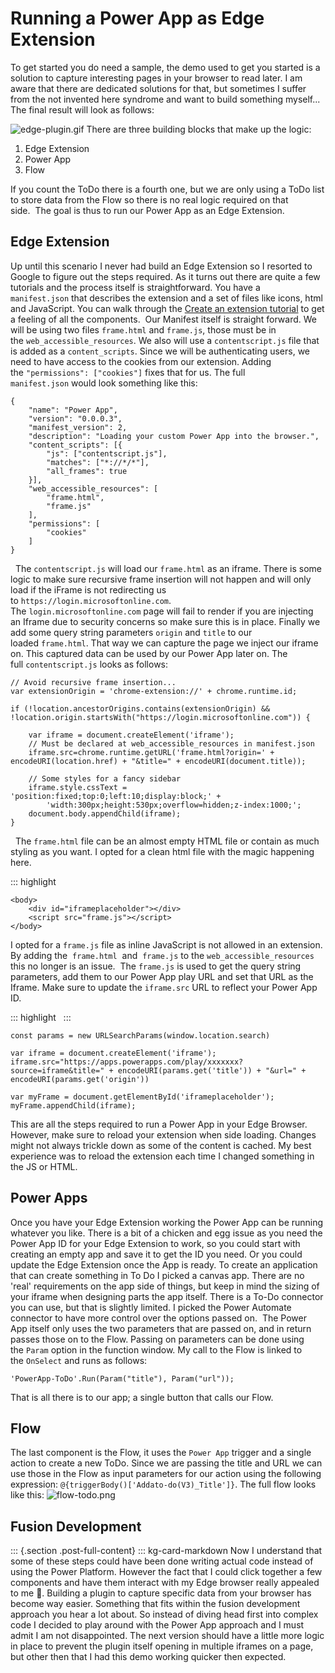 # Running a Power App as Edge Extension

To get started you do need a sample, the demo used to get you started is
a solution to capture interesting pages in your browser to read later. I
am aware that there are dedicated solutions for that, but sometimes I
suffer from the not invented here syndrome and want to build something
myself...
The final result will look as follows: 

![edge-plugin.gif](https://techcommunity.microsoft.com/t5/image/serverpage/image-id/316687i6C3B91A42D477609/image-size/large?v=v2&px=999 "edge-plugin.gif")
There are three building blocks that make up the logic: 

1.  Edge Extension
2.  Power App 
3.  Flow 

If you count the ToDo there is a fourth one, but we are only using a
ToDo list to store data from the Flow so there is no real logic required
on that side.  The goal is thus to run our Power App as an Edge
Extension.
## Edge Extension 

Up until this scenario I never had build an Edge Extension so I resorted
to Google to figure out the steps required. As it turns out there are
quite a few tutorials and the process itself is straightforward. You
have a `manifest.json` that describes the extension and a set of files
like icons, html and JavaScript. You can walk through the [Create an
extension
tutorial](https://docs.microsoft.com/en-us/microsoft-edge/extensions-chromium/getting-started/part1-simple-extension)
to get a feeling of all the components. 
Our Manifest itself is straight forward. We will be using two
files `frame.html` and `frame.js`, those must be in
the `web_accessible_resources`. We also will use
a `contentscript.js` file that is added as a `content_scripts`. Since we
will be authenticating users, we need to have access to the cookies from
our extension. Adding the `"permissions": ["cookies"]` fixes that for
us. The full `manifest.json` would look something like this:
 

``` {.lia-code-sample .language-json}
{
    "name": "Power App",
    "version": "0.0.0.3",
    "manifest_version": 2,
    "description": "Loading your custom Power App into the browser.",
    "content_scripts": [{
        "js": ["contentscript.js"],
        "matches": ["*://*/*"],
        "all_frames": true
    }],
    "web_accessible_resources": [
        "frame.html",
        "frame.js"
    ],
    "permissions": [
        "cookies"
    ]
}
```
 
The `contentscript.js` will load our `frame.html` as an iframe. There is
some logic to make sure recursive frame insertion will not happen and
will only load if the iFrame is not redirecting us
to `https://login.microsoftonline.com`.
The `login.microsoftonline.com` page will fail to render if you are
injecting an Iframe due to security concerns so make sure this is in
place. Finally we add some query
string parameters `origin` and `title` to our loaded `frame.html`. That
way we can capture the page we inject our iframe on. This captured data
can be used by our Power App later on. The full `contentscript.js` looks
as follows:
 
``` {.lia-code-sample .language-javascript}
// Avoid recursive frame insertion...
var extensionOrigin = 'chrome-extension://' + chrome.runtime.id;

if (!location.ancestorOrigins.contains(extensionOrigin) && !location.origin.startsWith("https://login.microsoftonline.com")) {

    var iframe = document.createElement('iframe');
    // Must be declared at web_accessible_resources in manifest.json
    iframe.src=chrome.runtime.getURL('frame.html?origin=' + encodeURI(location.href) + "&title=" + encodeURI(document.title));

    // Some styles for a fancy sidebar
    iframe.style.cssText = 'position:fixed;top:0;left:10;display:block;' +
        'width:300px;height:530px;overflow=hidden;z-index:1000;';
    document.body.appendChild(iframe);
}
```
 
The `frame.html` file can be an almost empty HTML file or contain as
much styling as you want. I opted for a clean html file with the magic
happening here. 

::: highlight
``` {.lia-code-sample .language-markup}
<body>
    <div id="iframeplaceholder"></div>
    <script src="frame.js"></script>
</body>
```

I opted for a `frame.js` file as inline JavaScript is not allowed in an
extension. By adding the  `frame.html`  and  `frame.js` to the
`web_accessible_resources` this no longer is an
issue.  The `frame.js` is used to get the query string parameters, add
them to our Power App play URL and set that URL as the Iframe. Make sure
to update the `iframe.src` URL to reflect your Power App ID.

::: highlight
 
:::

``` {.lia-code-sample .language-javascript}
const params = new URLSearchParams(window.location.search)

var iframe = document.createElement('iframe');
iframe.src="https://apps.powerapps.com/play/xxxxxxx?source=iframe&title=" + encodeURI(params.get('title')) + "&url=" + encodeURI(params.get('origin'))

var myFrame = document.getElementById('iframeplaceholder');
myFrame.appendChild(iframe);
```
This are all the steps required to run a Power App in your Edge Browser.
However, make sure to reload your extension when side loading. Changes
might not always trickle down as some of the content is cached. My best
experience was to reload the extension each time I changed something in
the JS or HTML.
## Power Apps 

Once you have your Edge Extension working the Power App can be running
whatever you like. There is a bit of a chicken and egg issue as you need
the Power App ID for your Edge Extension to work, so you could start
with creating an empty app and save it to get the ID you need. Or you
could update the Edge Extension once the App is ready. To create an
application that can create something in To Do I picked a canvas app.
There are no 'real' requirements on the app side of things, but keep in
mind the sizing of your iframe when designing parts the app itself.
There is a To-Do connector you can use, but that is slightly limited. I
picked the Power Automate connector to have more control over the
options passed on. 
The Power App itself only uses the two parameters that are passed on,
and in return passes those on to the Flow. Passing on parameters can be
done using the `Param` option in the function window. My call to the
Flow is linked to the `OnSelect` and runs as follows:

``` {.lia-code-sample .language-applescript}
'PowerApp-ToDo'.Run(Param("title"), Param("url"));
```

That is all there is to our app; a single button that calls our Flow. 
## Flow 

The last component is the Flow, it uses the `Power App` trigger and a
single action to create a new ToDo. Since we are passing the title and
URL we can use those in the Flow as input parameters for our action
using the following
expression: `@{triggerBody()['Addato-do(V3)_Title']}`. The full flow
looks like this:
![flow-todo.png](https://techcommunity.microsoft.com/t5/image/serverpage/image-id/316691i3F919E362B82CF18/image-size/large?v=v2&px=999 "flow-todo.png")

## Fusion Development 

::: {.section .post-full-content}
::: kg-card-markdown
Now I understand that some of these steps could have been done writing
actual code instead of using the Power Platform. However the fact that I
could click together a few components and have them interact with my
Edge browser really appealed to me :rocket:. Building a plugin to
capture specific data from your browser has become way easier. Something
that fits within the fusion development approach you hear a lot about.
So instead of diving head first into complex code I decided to play
around with the Power App approach and I must admit I am not
disappointed. The next version should have a little more logic in place
to prevent the plugin itself opening in multiple iframes on a page, but
other then that I had this demo working quicker then expected. 
